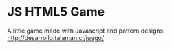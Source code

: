 # JS HTML5 Game
A little game made with Javascript and pattern designs.
http://desarrollo.talaman.cl/juego/
